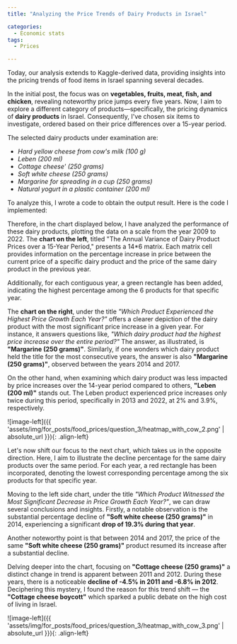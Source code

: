 ```yaml
---
title: "Analyzing the Price Trends of Dairy Products in Israel"

categories:
  - Economic stats 
tags:
  - Prices

---
```




Today, our analysis extends to Kaggle-derived data, providing insights into the pricing trends of food items in Israel spanning several decades.

In the initial post, the focus was on **vegetables, fruits, meat, fish, and chicken**, revealing noteworthy price jumps every five years. Now, I aim to explore a different category of products—specifically, the pricing dynamics of **dairy products** in Israel. Consequently, I've chosen six items to investigate, ordered based on their price differences over a 15-year period.

The selected dairy products under examination are: 


* *Hard yellow cheese from cow's milk (100 g)*
* *Leben (200 ml)*
* *Cottage cheese' (250 grams)*
* *Soft white cheese (250 grams)*
* *Margarine for spreading in a cup (250 grams)*
* *Natural yogurt in a plastic container (200 ml)*


To analyze this, I wrote a code to obtain the output result. Here is the code I implemented:

<script src="https://gist.github.com/AnalyticsForPleasure/9b5b96b93e76705a6979dcfed2c3ae2f.js"></script>



Therefore, in the chart displayed below, I have analyzed the performance of these dairy products, plotting the data on a scale from the year 2009 to 2022. The **chart on the left**, titled "The Annual Variance of Dairy Product Prices over a 15-Year Period," presents a 14*6 matrix. Each matrix cell provides information on the percentage increase in price between the current price of a specific dairy product and the price of the same dairy product in the previous year.

Additionally, for each contiguous year, a green rectangle has been added, indicating the highest percentage among the 6 products for that specific year.

The **chart on the right**, under the title *"Which Product Experienced the Highest Price Growth Each Year?"* offers a clearer depiction of the dairy product with the most significant price increase in a given year. For instance, it answers questions like, *"Which dairy product had the highest price increase over the entire period?"* The answer, as illustrated, is **"Margarine (250 grams)"**. Similarly, if one wonders which dairy product held the title for the most consecutive years, the answer is also **"Margarine (250 grams)"**, observed between the years 2014 and 2017.

On the other hand, when examining which dairy product was less impacted by price increases over the 14-year period compared to others, **"Leben (200 ml)"** stands out. The Leben product experienced price increases only twice during this period, specifically in 2013 and 2022, at 2% and 3.9%, respectively.

![image-left]({{ 'assets/img/for_posts/food_prices/question_3/heatmap_with_cow_2.png' | absolute_url }}){: .align-left} 


Let's now shift our focus to the next chart, which takes us in the opposite direction. Here, I aim to illustrate the decline percentage for the same dairy products over the same period. For each year, a red rectangle has been incorporated, denoting the lowest corresponding percentage among the six products for that specific year.

Moving to the left side chart, under the title *"Which Product Witnessed the Most Significant Decrease in Price Growth Each Year?"*, we can draw several conclusions and insights. Firstly, a notable observation is the substantial percentage decline of **"Soft white cheese (250 grams)"** in 2014, experiencing a significant **drop of 19.3% during that year**.

Another noteworthy point is that between 2014 and 2017, the price of the same **"Soft white cheese (250 grams)"** product resumed its increase after a substantial decline.

Delving deeper into the chart, focusing on **"Cottage cheese (250 grams)"** a distinct change in trend is apparent between 2011 and 2012. During these years, there is a noticeable **decline of -4.5% in 2011 and -6.8% in 2012**. Deciphering this mystery, I found the reason for this trend shift — the **"Cottage cheese boycott"** which sparked a public debate on the high cost of living in Israel.

![image-left]({{ 'assets/img/for_posts/food_prices/question_3/heatmap_with_cow_3.png' | absolute_url }}){: .align-left} 
